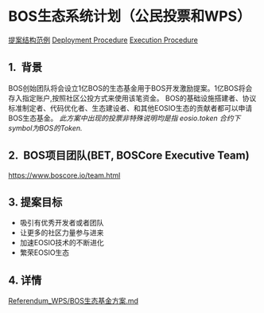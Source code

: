 # BOS生态系统计划（公民投票和WPS）
[提案结构范例](https://github.com/boscore/referendum/blob/master/Proposal%20Structure%20Example_cn.md)
[Deployment Procedure](https://github.com/boscore/referendum/blob/master/Deployment_Procedure.md)
[Execution Procedure](https://github.com/boscore/referendum/blob/master/Execution_Procedure.md)

## 1.  背景

BOS创始团队将会设立1亿BOS的生态基金用于BOS开发激励提案。1亿BOS将会存入指定账户,按照社区公投方式来使用该笔资金。
BOS的基础设施搭建者、协议标准制定者、代码优化者、生态建设者、和其他EOSIO生态的贡献者都可以申请BOS生态基金。
*此方案中出现的投票非特殊说明均是指 eosio.token 合约下symbol为BOS的Token.*
## 2.  BOS项目团队(BET, BOSCore Executive Team)
https://www.boscore.io/team.html

## 3. 提案目标
* 吸引有优秀开发者或者团队
* 让更多的社区力量参与进来
* 加速EOSIO技术的不断进化
* 繁荣EOSIO生态
   
## 4. 详情
[Referendum_WPS/BOS生态基金方案.md](https://github.com/boscore/Documentation/blob/master/Referendum_WPS/BOS生态基金方案(含公投%26WPS).md)
